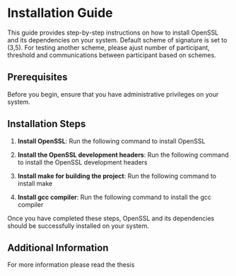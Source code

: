 # Installation Guide

This guide provides step-by-step instructions on how to install OpenSSL and its dependencies on your system. 
Default scheme of signature is set to (3,5). For testing another scheme, please ajust number of participant,
threshold and communications between participant based on schemes.

## Prerequisites
Before you begin, ensure that you have administrative privileges on your system.

## Installation Steps

1. **Install OpenSSL**: Run the following command to install OpenSSL

2. **Install the OpenSSL development headers**: Run the following command to install the OpenSSL development headers

3. **Install make for building the project**: Run the following command to install make

4. **Install gcc compiler**: Run the following command to install the gcc compiler

Once you have completed these steps, OpenSSL and its dependencies should be successfully installed on your system.

## Additional Information
For more information please read the thesis

